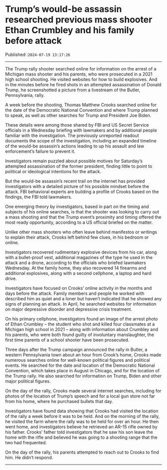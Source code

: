 # Trump’s would-be assassin researched previous mass shooter Ethan Crumbley and his family before attack

Published :`2024-07-19 13:17:26`

---

The Trump rally shooter searched online for information on the arrest of a Michigan mass shooter and his parents, who were prosecuted in a 2021 high school shooting. He visited websites for how to build explosives. And in the minutes before he fired shots in an attempted assassination of Donald Trump, he screenshotted a picture from a livestream of the Butler, Pennsylvania, rally.

A week before the shooting, Thomas Matthew Crooks searched online for the date of the Democratic National Convention and where Trump planned to speak, as well as other searches for Trump and President Joe Biden.

These details were among those shared by FBI and US Secret Service officials in a Wednesday briefing with lawmakers and by additional people familiar with the investigation. The previously unreported readout documents the scope of the investigation, including an expanded timeline of the would-be assassin’s actions leading to up his assault and law enforcement’s failure to prevent it.

Investigators remain puzzled about possible motives for Saturday’s attempted assassination of the former president, finding little to point to political or ideological intentions for the attack.

But the would-be assassin’s recent trail on the internet has provided investigators with a detailed picture of his possible mindset before the attack. FBI behavioral experts are building a profile of Crooks based on the findings, the FBI told lawmakers.

One emerging theory by investigators, based in part on the timing and subjects of his online searches, is that the shooter was looking to carry out a mass shooting and that the Trump event’s proximity and timing offered the most ready opportunity, according to a US official briefed on the matter.

Unlike other mass shooters who often leave behind manifestos or writings to explain their attack, Crooks left behind few clues, in his bedroom or online.

Investigators recovered rudimentary explosive devices from his car, along with a bullet-proof vest, additional magazines of the type he used in the attack and a drone, according to the officials who briefed lawmakers Wednesday. At the family home, they also recovered 14 firearms and additional explosives, along with a second cellphone, a laptop and hard drive.

Investigators have focused on Crooks’ online activity in the months and days before the attack. Family members and people he worked with described him as quiet and a loner but haven’t indicated that he showed any signs of planning an attack. In April, he searched websites for information on major depressive disorder and depressive crisis treatment.

On his primary cellphone, investigators found an image of the arrest photo of Ethan Crumbley – the student who shot and killed four classmates at a Michigan high school in 2021 – along with information about Crumbley and his parents, who were both found guilty of involuntary manslaughter, the first time parents of a school shooter have been prosecuted.

Three days after the Trump campaign announced the rally in Butler, a western Pennsylvania town about an hour from Crook’s home, Crooks made numerous searches online for well-known political figures and political events. He searched for the date and location of the Democratic National Convention, which takes place in August in Chicago, and for the location of  the Trump rally. He also searched for information on Trump, Biden and other major political figures.

On the day of the rally, Crooks made several internet searches, including for photos of the location of Trump’s speech and for a local gun store not far from his home, where he purchased bullets that day.

Investigators have found data showing that Crooks had visited the location of the rally a week before it was to be held. And on the morning of the rally, he visited the farm where the rally was to be held for over an hour. He then went home, and investigators believe he retrieved an AR-15 rifle owned by his father. Crooks’ father told investigators that he saw his son leave the home with the rifle and believed he was going to a shooting range that the two had frequented.

On the day of the rally, his parents attempted to reach out to Crooks to find him. He didn’t respond.

---

